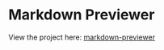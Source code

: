# Markdown Previewer

View the project here: [markdown-previewer](https://gloriesmarkdownpreviewer.netlify.app/)
